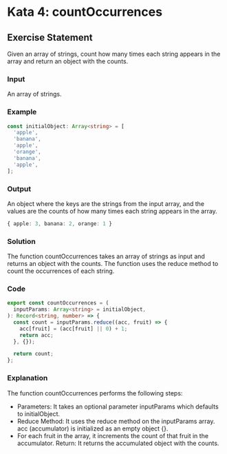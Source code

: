 # Kata 4: countOccurrences

## Exercise Statement

Given an array of strings, count how many times each string appears in the array and return an object with the counts.

### Input

An array of strings.

### Example

```typescript
const initialObject: Array<string> = [
  'apple',
  'banana',
  'apple',
  'orange',
  'banana',
  'apple',
];
```

### Output

An object where the keys are the strings from the input array, and the values are the counts of how many times each string appears in the array.

```typescript
{ apple: 3, banana: 2, orange: 1 }
```

### Solution

The function countOccurrences takes an array of strings as input and returns an object with the counts. The function uses the reduce method to count the occurrences of each string.

### Code

```typescript
export const countOccurrences = (
  inputParams: Array<string> = initialObject,
): Record<string, number> => {
  const count = inputParams.reduce((acc, fruit) => {
    acc[fruit] = (acc[fruit] || 0) + 1;
    return acc;
  }, {});

  return count;
};
```

### Explanation

The function countOccurrences performs the following steps:

- Parameters: It takes an optional parameter inputParams which defaults to initialObject.
- Reduce Method: It uses the reduce method on the inputParams array.
  acc (accumulator) is initialized as an empty object {}.
- For each fruit in the array, it increments the count of that fruit in the accumulator.
  Return: It returns the accumulated object with the counts.
